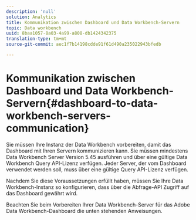 ```yaml
---
description: 'null'
solution: Analytics
title: Kommunikation zwischen Dashboard und Data Workbench-Servern
topic: Data workbench
uuid: 8baa1057-8a03-4a99-a808-db1424342375
translation-type: tm+mt
source-git-commit: aec1f7b14198cdde91f61d490a235022943bfedb

---
```



# Kommunikation zwischen Dashboard und Data Workbench-Servern{#dashboard-to-data-workbench-servers-communication}

Sie müssen Ihre Instanz der Data Workbench vorbereiten, damit das Dashboard mit Ihren Servern kommunizieren kann. Sie müssen mindestens Data Workbench Server Version 5.45 ausführen und über eine gültige Data Workbench Query API-Lizenz verfügen. Jeder Server, der vom Dashboard verwendet werden soll, muss über eine gültige Query API-Lizenz verfügen.

Nachdem Sie diese Voraussetzungen erfüllt haben, müssen Sie Ihre Data Workbench-Instanz so konfigurieren, dass über die Abfrage-API Zugriff auf das Dashboard gewährt wird.

Beachten Sie beim Vorbereiten Ihrer Data Workbench-Server für das Adobe Data Workbench-Dashboard die unten stehenden Anweisungen.
